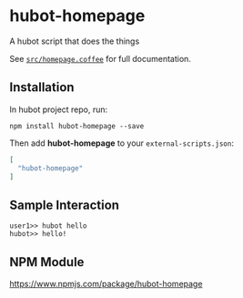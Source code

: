 # hubot-homepage

A hubot script that does the things

See [`src/homepage.coffee`](src/homepage.coffee) for full documentation.

## Installation

In hubot project repo, run:

`npm install hubot-homepage --save`

Then add **hubot-homepage** to your `external-scripts.json`:

```json
[
  "hubot-homepage"
]
```

## Sample Interaction

```
user1>> hubot hello
hubot>> hello!
```

## NPM Module

https://www.npmjs.com/package/hubot-homepage
